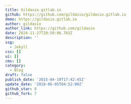```yaml
---
title: Gildasio.gitlab.io
github: https://github.com/gildasio/gildasio.gitlab.io
demo: https://gildasio.gitlab.io
author: gildasio
author_link: https://github.com/gildasio
date: 2024-11-27T20:50:06.765Z
description: ''
ssg:
  - Jekyll
css: []
ui: []
cms: []
category:
  - Blog
draft: false
publish_date: '2015-04-19T17:42:45Z'
update_date: '2018-06-05T04:52:00Z'
github_star: 8
github_fork: 7
---
```

